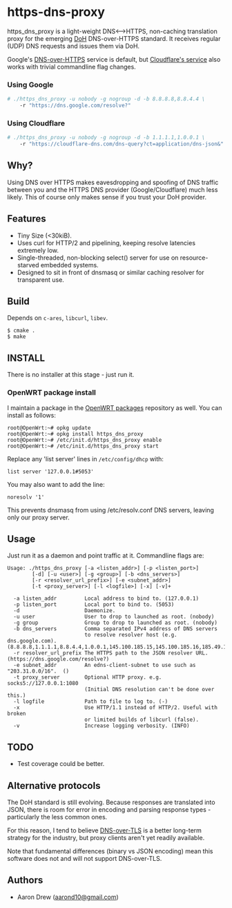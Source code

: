 # https-dns-proxy

https\_dns\_proxy is a light-weight DNS&lt;--&gt;HTTPS, non-caching translation
proxy for the emerging [DoH](https://datatracker.ietf.org/doc/charter-ietf-doh/)
DNS-over-HTTPS standard. It receives regular (UDP) DNS requests and issues them
via DoH.

Google's [DNS-over-HTTPS](https://developers.google.com/speed/public-dns/docs/dns-over-https)
service is default, but [Cloudflare's
service](https://developers.cloudflare.com/1.1.1.1/dns-over-https/) also works
with trivial commandline flag changes.

### Using Google

```bash
# ./https_dns_proxy -u nobody -g nogroup -d -b 8.8.8.8,8.8.4.4 \
    -r "https://dns.google.com/resolve?"
```

### Using Cloudflare

```bash
# ./https_dns_proxy -u nobody -g nogroup -d -b 1.1.1.1,1.0.0.1 \
    -r "https://cloudflare-dns.com/dns-query?ct=application/dns-json&"
```

## Why?

Using DNS over HTTPS makes eavesdropping and spoofing of DNS traffic between you
and the HTTPS DNS provider (Google/Cloudflare) much less likely. This of course 
only makes sense if you trust your DoH provider.

## Features

* Tiny Size (<30kiB).
* Uses curl for HTTP/2 and pipelining, keeping resolve latencies extremely low.
* Single-threaded, non-blocking select() server for use on resource-starved 
  embedded systems.
* Designed to sit in front of dnsmasq or similar caching resolver for
  transparent use.

## Build

Depends on `c-ares`, `libcurl`, `libev`.

```
$ cmake .
$ make
```

## INSTALL

There is no installer at this stage - just run it.

### OpenWRT package install

I maintain a package in the [OpenWRT packages](https://github.com/openwrt/packages) repository as well.
You can install as follows:

```
root@OpenWrt:~# opkg update
root@OpenWrt:~# opkg install https_dns_proxy
root@OpenWrt:~# /etc/init.d/https_dns_proxy enable
root@OpenWrt:~# /etc/init.d/https_dns_proxy start
```

Replace any 'list server' lines in `/etc/config/dhcp` with:

`list server '127.0.0.1#5053'`

You may also want to add the line:

`noresolv '1'`

This prevents dnsmasq from using /etc/resolv.conf DNS servers, leaving only our proxy server.

## Usage

Just run it as a daemon and point traffic at it. Commandline flags are:

```
Usage: ./https_dns_proxy [-a <listen_addr>] [-p <listen_port>]
        [-d] [-u <user>] [-g <group>] [-b <dns_servers>]
        [-r <resolver_url_prefix>] [-e <subnet_addr>]
        [-t <proxy_server>] [-l <logfile>] [-x] [-v]+

  -a listen_addr         Local address to bind to. (127.0.0.1)
  -p listen_port         Local port to bind to. (5053)
  -d                     Daemonize.
  -u user                User to drop to launched as root. (nobody)
  -g group               Group to drop to launched as root. (nobody)
  -b dns_servers         Comma separated IPv4 address of DNS servers
                         to resolve resolver host (e.g. dns.google.com).  (8.8.8.8,1.1.1.1,8.8.4.4,1.0.0.1,145.100.185.15,145.100.185.16,185.49.141.37)
  -r resolver_url_prefix The HTTPS path to the JSON resolver URL.  (https://dns.google.com/resolve?)
  -e subnet_addr         An edns-client-subnet to use such as "203.31.0.0/16".  ()
  -t proxy_server        Optional HTTP proxy. e.g. socks5://127.0.0.1:1080
                         (Initial DNS resolution can't be done over this.)
  -l logfile             Path to file to log to. (-)
  -x                     Use HTTP/1.1 instead of HTTP/2. Useful with broken
                         or limited builds of libcurl (false).
  -v                     Increase logging verbosity. (INFO)
```

## TODO

* Test coverage could be better.

## Alternative protocols

The DoH standard is still evolving. Because responses are translated into
JSON, there is room for error in encoding and parsing response types -
particularly the less common ones.

For this reason, I tend to believe [DNS-over-TLS](https://developers.cloudflare.com/1.1.1.1/dns-over-tls/) is a better
long-term strategy for the industry, but proxy clients aren't yet
readily available. 

Note that fundamental differences (binary vs JSON encoding) mean this
software does not and will not support DNS-over-TLS.

## Authors

* Aaron Drew (aarond10@gmail.com)
